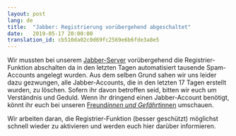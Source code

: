 ```yaml
---
layout: post
lang: de
title:  "Jabber: Registrierung vorübergehend abgeschaltet"
date:   2019-05-17 20:00:00
translation_id: cb510da02c0d69fc2569e6b6fde3a8e5
---
```



Wir mussten bei unserem [Jabber-Server](/service/xmpp.html) vorübergehend die Registrier-Funktion
abschalten da in den letzten Tagen automatisiert tausende Spam-Accounts angelegt wurden. Aus dem
selben Grund sahen wir uns leider dazu gezwungen, alle Jabber-Accounts, die in den letzten 17 Tagen
erstellt wurden, zu löschen. Sofern ihr davon betroffen seid, bitten wir euch um Verständnis und
Geduld. Wenn ihr dringend einen Jabber-Account benötigt, könnt ihr euch bei unseren [Freund*innen
und Gefährt*innen](/friends.html) umschauen.

Wir arbeiten daran, die Registrier-Funktion (besser geschützt) möglichst schnell wieder zu
aktivieren und werden euch hier darüber informieren.
